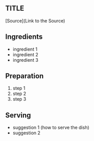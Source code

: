 ## TITLE
[Source](Link to the Source)

## Ingredients

- ingredient 1
- ingredient 2
- ingredient 3

## Preparation
1. step 1
2. step 2
3. step 3

## Serving
- suggestion 1 (how to serve the dish)
- suggestion 2
